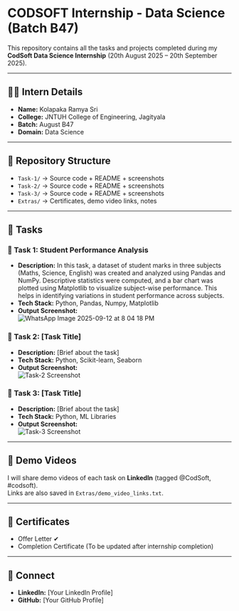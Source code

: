 # CODSOFT Internship - Data Science (Batch B47)

This repository contains all the tasks and projects completed during my **CodSoft Data Science Internship** (20th August 2025 – 20th September 2025).

---

## 👩‍💻 Intern Details
- **Name:** Kolapaka Ramya Sri
- **College:** JNTUH College of Engineering, Jagityala
- **Batch:** August B47
- **Domain:** Data Science

---

## 📂 Repository Structure
- `Task-1/` → Source code + README + screenshots
- `Task-2/` → Source code + README + screenshots
- `Task-3/` → Source code + README + screenshots
- `Extras/` → Certificates, demo video links, notes

---

## 🚀 Tasks
### 🔹 Task 1: Student Performance Analysis
- **Description:** In this task, a dataset of student marks in three subjects (Maths, Science, English) was created and analyzed using Pandas and NumPy. Descriptive statistics were computed, and a bar chart was plotted using Matplotlib to visualize subject-wise performance. This helps in identifying variations in student performance across subjects.
- **Tech Stack:** Python, Pandas, Numpy, Matplotlib
- **Output Screenshot:**  
  ![WhatsApp Image 2025-09-12 at 8 04 18 PM](https://github.com/user-attachments/assets/02659f86-e102-4d79-a5df-5294c03cd950)


### 🔹 Task 2: [Task Title]
- **Description:** [Brief about the task]
- **Tech Stack:** Python, Scikit-learn, Seaborn
- **Output Screenshot:**  
  ![Task-2 Screenshot](Task-2/output.png)

### 🔹 Task 3: [Task Title]
- **Description:** [Brief about the task]
- **Tech Stack:** Python, ML Libraries
- **Output Screenshot:**  
  ![Task-3 Screenshot](Task-3/output.png)

---

## 🎥 Demo Videos
I will share demo videos of each task on **LinkedIn** (tagged @CodSoft, #codsoft).  
Links are also saved in `Extras/demo_video_links.txt`.

---

## 📜 Certificates
- Offer Letter ✔
- Completion Certificate (To be updated after internship completion)

---

## 🔗 Connect
- **LinkedIn:** [Your LinkedIn Profile]
- **GitHub:** [Your GitHub Profile]
